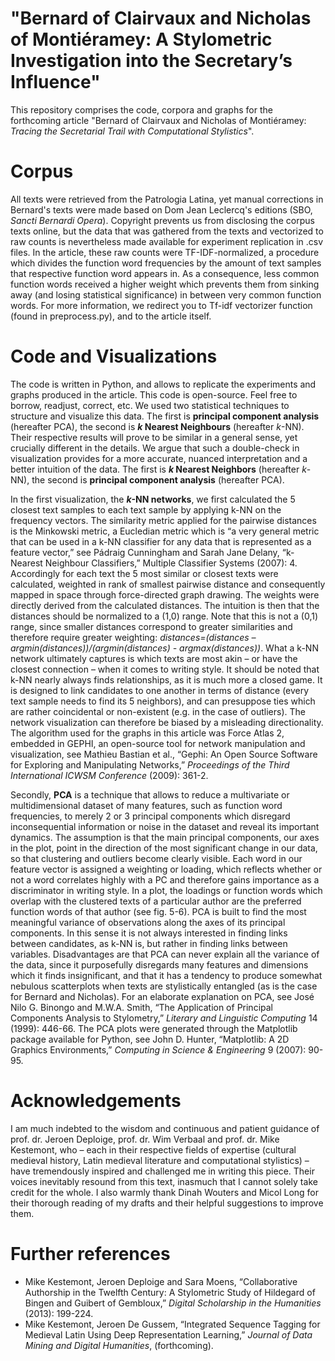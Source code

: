 # "Bernard of Clairvaux and Nicholas of Montiéramey: A Stylometric Investigation into the Secretary’s Influence"

This repository comprises the code, corpora and graphs for the forthcoming article "Bernard of Clairvaux and Nicholas of Montiéramey: *Tracing the Secretarial Trail with Computational Stylistics*". 

# Corpus

All texts were retrieved from the Patrologia Latina, yet manual corrections in Bernard's texts were made based on Dom Jean Leclercq's editions (SBO, *Sancti Bernardi Opera*). Copyright prevents us from disclosing the corpus texts online, but the data that was gathered from the texts and vectorized to raw counts is nevertheless made available for experiment replication in .csv files. In the article, these raw counts were TF-IDF-normalized, a procedure which divides the function word frequencies by the amount of text samples that respective function word appears in. As a consequence, less common function words received a higher weight which prevents them from sinking away (and losing statistical significance) in between very common function words. For more information, we redirect you to Tf-idf vectorizer function (found in preprocess.py), and to the article itself.

# Code and Visualizations

The code is written in Python, and allows to replicate the experiments and graphs produced in the article. This code is open-source. Feel free to borrow, readjust, correct, etc. We used two statistical techniques to structure and visualize this data. The first is **principal component analysis** (hereafter PCA), the second is ***k* Nearest Neighbours** (hereafter *k*-NN). Their respective results will prove to be similar in a general sense, yet crucially different in the details. We argue that such a double-check in visualization provides for a more accurate, nuanced interpretation and a better intuition of the data. The first is ***k* Nearest Neighbors** (hereafter *k*-NN), the second is **principal component analysis** (hereafter PCA). 

In the first visualization, the ***k*-NN networks**, we first calculated the 5 closest text samples to each text sample by applying k-NN on the frequency vectors. The similarity metric applied for the pairwise distances is the Minkowski metric, a Eucledian metric which is “a very general metric that can be used in a k-NN classifier for any data that is represented as a feature vector,” see Pádraig Cunningham and Sarah Jane Delany, “k-Nearest Neighbour Classifiers,” Multiple Classifier Systems (2007): 4. Accordingly for each text the 5 most similar or closest texts were calculated, weighted in rank of smallest pairwise distance and consequently mapped in space through force-directed graph drawing. The weights were directly derived from the calculated distances. The intuition is then that the distances should be normalized to a (1,0) range. Note that this is not a (0,1) range, since smaller distances correspond to greater similarities and therefore require greater weighting: *distances=(distances – argmin(distances))/(argmin(distances)  - argmax(distances))*. What a k-NN network ultimately captures is which texts are most akin – or have the closest connection – when it comes to writing style. It should be noted that k-NN nearly always finds relationships, as it is much more a closed game. It is designed to link candidates to one another in terms of distance (every text sample needs to find its 5 neighbors), and can presuppose ties which are rather coincidental or non-existent (e.g. in the case of outliers). The network visualization can therefore be biased by a misleading directionality. The algorithm used for the graphs in this article was Force Atlas 2, embedded in GEPHI, an open-source tool for network manipulation and visualization, see Mathieu Bastian et al., “Gephi: An Open Source Software for Exploring and Manipulating Networks,” *Proceedings of the Third International ICWSM Conference* (2009): 361-2. 

Secondly, **PCA** is a technique that allows to reduce a multivariate or multidimensional dataset of many features, such as function word frequencies, to merely 2 or 3 principal components which disregard inconsequential information or noise in the dataset and reveal its important dynamics. The assumption is that the main principal components, our axes in the plot, point in the direction of the most significant change in our data, so that clustering and outliers become clearly visible. Each word in our feature vector is assigned a weighting or loading, which reflects whether or not a word correlates highly with a PC and therefore gains importance as a discriminator in writing style. In a plot, the loadings or function words which overlap with the clustered texts of a particular author are the preferred function words of that author (see fig. 5-6).  PCA is built to find the most meaningful variance of observations along the axes of its principal components. In this sense it is not always interested in finding links between candidates, as k-NN is, but rather in finding links between variables. Disadvantages are that PCA can never explain all the variance of  the data, since it purposefully disregards many features and dimensions which it finds insignificant, and that it has a tendency to produce somewhat nebulous scatterplots when texts are stylistically entangled (as is the case for Bernard and Nicholas). For an elaborate explanation on PCA, see José Nilo G. Binongo and M.W.A. Smith, “The Application of Principal Components Analysis to Stylometry,” *Literary and Linguistic Computing* 14 (1999): 446-66. The PCA plots were generated through the Matplotlib package available for Python, see John D. Hunter, “Matplotlib: A 2D Graphics Environments,” *Computing in Science & Engineering* 9 (2007): 90-95. 

# Acknowledgements

I am much indebted to the wisdom and continuous and patient guidance of prof. dr. Jeroen Deploige, prof. dr. Wim Verbaal and prof. dr. Mike Kestemont, who – each in their respective fields of expertise (cultural medieval history, Latin medieval literature and computational stylistics) – have tremendously inspired and challenged me in writing this piece. Their voices inevitably resound from this text, inasmuch that I cannot solely take credit for the whole. I also warmly thank Dinah Wouters and Micol Long for their thorough reading of my drafts and their helpful suggestions to improve them. 

# Further references

- Mike Kestemont, Jeroen Deploige and Sara Moens, “Collaborative Authorship in the Twelfth Century: A Stylometric Study of Hildegard of Bingen and Guibert of Gembloux,” *Digital Scholarship in the Humanities* (2013): 199-224.
- Mike Kestemont, Jeroen De Gussem, “Integrated Sequence Tagging for Medieval Latin Using Deep Representation Learning,” *Journal of Data Mining and Digital Humanities*, (forthcoming).
